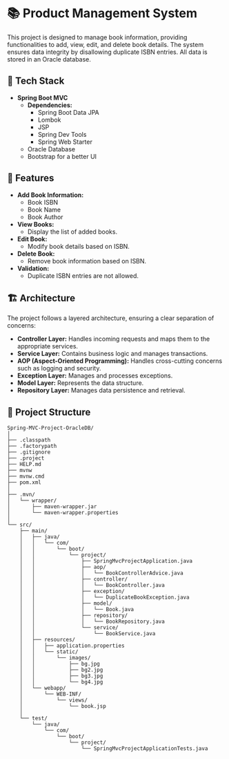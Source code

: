 # 📚 Product Management System

This project is designed to manage book information, providing functionalities to add, view, edit, and delete book details. The system ensures data integrity by disallowing duplicate ISBN entries. All data is stored in an Oracle database.

## 🚀 Tech Stack

- **Spring Boot MVC**
  - **Dependencies:**
    - Spring Boot Data JPA
    - Lombok
    - JSP
    - Spring Dev Tools
    - Spring Web Starter
  - Oracle Database
  - Bootstrap for a better UI

## 🔧 Features

- **Add Book Information:**
  - Book ISBN
  - Book Name
  - Book Author
- **View Books:**
  - Display the list of added books.
- **Edit Book:**
  - Modify book details based on ISBN.
- **Delete Book:**
  - Remove book information based on ISBN.
- **Validation:**
  - Duplicate ISBN entries are not allowed.

## 🏗️ Architecture

The project follows a layered architecture, ensuring a clear separation of concerns:

- **Controller Layer:** Handles incoming requests and maps them to the appropriate services.
- **Service Layer:** Contains business logic and manages transactions.
- **AOP (Aspect-Oriented Programming):** Handles cross-cutting concerns such as logging and security.
- **Exception Layer:** Manages and processes exceptions.
- **Model Layer:** Represents the data structure.
- **Repository Layer:** Manages data persistence and retrieval.

## 📂 Project Structure

```plaintext
Spring-MVC-Project-OracleDB/
│
├── .classpath
├── .factorypath
├── .gitignore
├── .project
├── HELP.md
├── mvnw
├── mvnw.cmd
├── pom.xml
│
├── .mvn/
│   └── wrapper/
│       ├── maven-wrapper.jar
│       └── maven-wrapper.properties
│
└── src/
    ├── main/
    │   ├── java/
    │   │   └── com/
    │   │       └── boot/
    │   │           └── project/
    │   │               ├── SpringMvcProjectApplication.java
    │   │               ├── aop/
    │   │               │   └── BookControllerAdvice.java
    │   │               ├── controller/
    │   │               │   └── BookController.java
    │   │               ├── exception/
    │   │               │   └── DuplicateBookException.java
    │   │               ├── model/
    │   │               │   └── Book.java
    │   │               ├── repository/
    │   │               │   └── BookRepository.java
    │   │               └── service/
    │   │                   └── BookService.java
    │   ├── resources/
    │   │   ├── application.properties
    │   │   └── static/
    │   │       └── images/
    │   │           ├── bg.jpg
    │   │           ├── bg2.jpg
    │   │           ├── bg3.jpg
    │   │           └── bg4.jpg
    │   └── webapp/
    │       └── WEB-INF/
    │           └── views/
    │               └── book.jsp
    │
    └── test/
        └── java/
            └── com/
                └── boot/
                    └── project/
                        └── SpringMvcProjectApplicationTests.java
